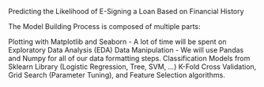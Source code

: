 Predicting the Likelihood of E-Signing a Loan Based on Financial History

The Model Building Process is composed of multiple parts:

Plotting with Matplotlib and Seaborn - A lot of time will be spent on Exploratory Data Analysis (EDA)
Data Manipulation - We will use Pandas and Numpy for all of our data formatting steps.
Classification Models from Sklearn Library (Logistic Regression, Tree, SVM, ...)
K-Fold Cross Validation, Grid Search (Parameter Tuning), and Feature Selection algorithms.
